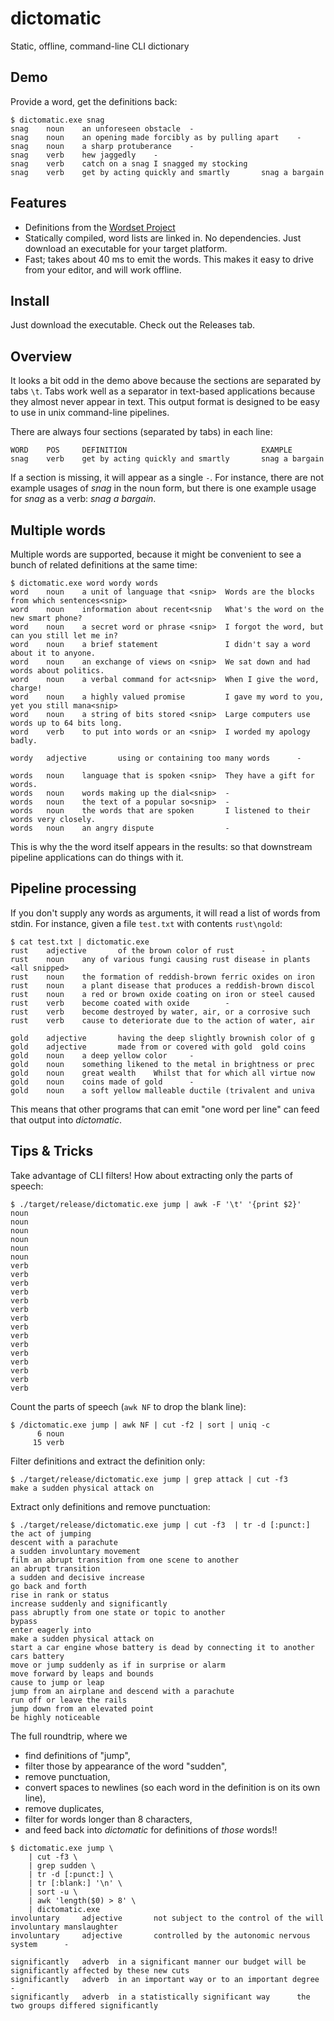 # dictomatic
Static, offline, command-line CLI dictionary

## Demo

Provide a word, get the definitions back:

```shell script
$ dictomatic.exe snag
snag    noun    an unforeseen obstacle  -
snag    noun    an opening made forcibly as by pulling apart    -
snag    noun    a sharp protuberance    -
snag    verb    hew jaggedly    -
snag    verb    catch on a snag I snagged my stocking
snag    verb    get by acting quickly and smartly       snag a bargain

```

## Features

- Definitions from the [Wordset Project](https://github.com/wordset/wordset-dictionary)
- Statically compiled, word lists are linked in. No dependencies. 
  Just download an executable for your target platform.
- Fast; takes about 40 ms to emit the words. This makes it easy to drive 
  from your editor, and will work offline.
  
## Install

Just download the executable. Check out the Releases tab.

## Overview

It looks a bit odd in the demo above because the sections are separated
by tabs `\t`. Tabs work well as a separator in text-based applications 
because they almost never appear in text. This output format is designed
to be easy to use in unix command-line pipelines.

There are always four sections (separated by tabs) in each line:

```shell script
WORD    POS     DEFINITION                              EXAMPLE
snag    verb    get by acting quickly and smartly       snag a bargain
```

If a section is missing, it will appear as a single `-`. For instance, there
are not example usages of _snag_ in the noun form, but there is one example
usage for _snag_ as a verb: _snag a bargain_.

## Multiple words

Multiple words are supported, because it might be convenient to see a bunch of
related definitions at the same time:

```shell script
$ dictomatic.exe word wordy words
word    noun    a unit of language that <snip>  Words are the blocks from which sentences<snip>
word    noun    information about recent<snip   What's the word on the new smart phone?
word    noun    a secret word or phrase <snip>  I forgot the word, but can you still let me in?
word    noun    a brief statement               I didn't say a word about it to anyone.
word    noun    an exchange of views on <snip>  We sat down and had words about politics.
word    noun    a verbal command for act<snip>  When I give the word, charge!
word    noun    a highly valued promise         I gave my word to you, yet you still mana<snip>
word    noun    a string of bits stored <snip>  Large computers use words up to 64 bits long.
word    verb    to put into words or an <snip>  I worded my apology badly.

wordy   adjective       using or containing too many words      -

words   noun    language that is spoken <snip>  They have a gift for words.
words   noun    words making up the dial<snip>  -
words   noun    the text of a popular so<snip>  -
words   noun    the words that are spoken       I listened to their words very closely.
words   noun    an angry dispute                -

```

This is why the the word itself appears in the results: so that downstream
pipeline applications can do things with it.

## Pipeline processing

If you don't supply any words as arguments, it will read a list of words from
stdin. For instance, given a file `test.txt` with contents `rust\ngold`:

```shell script
$ cat test.txt | dictomatic.exe
rust    adjective       of the brown color of rust      -
rust    noun    any of various fungi causing rust disease in plants    <all snipped>
rust    noun    the formation of reddish-brown ferric oxides on iron
rust    noun    a plant disease that produces a reddish-brown discol
rust    noun    a red or brown oxide coating on iron or steel caused
rust    verb    become coated with oxide        -
rust    verb    become destroyed by water, air, or a corrosive such 
rust    verb    cause to deteriorate due to the action of water, air

gold    adjective       having the deep slightly brownish color of g
gold    adjective       made from or covered with gold  gold coins
gold    noun    a deep yellow color     -
gold    noun    something likened to the metal in brightness or prec
gold    noun    great wealth    Whilst that for which all virtue now
gold    noun    coins made of gold      -
gold    noun    a soft yellow malleable ductile (trivalent and univa

```

This means that other programs that can emit "one word per line" can 
feed that output into _dictomatic_.

## Tips & Tricks

Take advantage of CLI filters! How about extracting only the parts of speech:

```shell script
$ ./target/release/dictomatic.exe jump | awk -F '\t' '{print $2}'
noun
noun
noun
noun
noun
noun
verb
verb
verb
verb
verb
verb
verb
verb
verb
verb
verb
verb
verb
verb
verb

```

Count the parts of speech (`awk NF` to drop the blank line):

```shell script
$ /dictomatic.exe jump | awk NF | cut -f2 | sort | uniq -c
      6 noun
     15 verb
```

Filter definitions and extract the definition only:

```shell script
$ ./target/release/dictomatic.exe jump | grep attack | cut -f3
make a sudden physical attack on
```

Extract only definitions and remove punctuation:

```shell script
$ ./target/release/dictomatic.exe jump | cut -f3  | tr -d [:punct:]
the act of jumping
descent with a parachute
a sudden involuntary movement
film an abrupt transition from one scene to another
an abrupt transition
a sudden and decisive increase
go back and forth
rise in rank or status
increase suddenly and significantly
pass abruptly from one state or topic to another
bypass
enter eagerly into
make a sudden physical attack on
start a car engine whose battery is dead by connecting it to another cars battery
move or jump suddenly as if in surprise or alarm
move forward by leaps and bounds
cause to jump or leap
jump from an airplane and descend with a parachute
run off or leave the rails
jump down from an elevated point
be highly noticeable

```

The full roundtrip, where we 
- find definitions of "jump",
- filter those by appearance of the word "sudden",
- remove punctuation,
- convert spaces to newlines (so each word in the definition is on its own line),
- remove duplicates,
- filter for words longer than 8 characters,
- and feed back into _dictomatic_ for definitions of _those_ words!!

```shell script
$ dictomatic.exe jump \
    | cut -f3 \
    | grep sudden \
    | tr -d [:punct:] \
    | tr [:blank:] '\n' \
    | sort -u \
    | awk 'length($0) > 8' \
    | dictomatic.exe
involuntary     adjective       not subject to the control of the will  involuntary manslaughter
involuntary     adjective       controlled by the autonomic nervous system      -

significantly   adverb  in a significant manner our budget will be significantly affected by these new cuts
significantly   adverb  in an important way or to an important degree   -
significantly   adverb  in a statistically significant way      the two groups differed significantly

```
